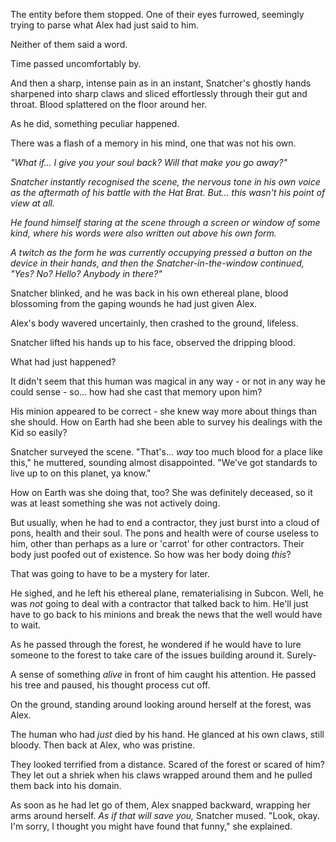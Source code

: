 The entity before them stopped. One of their eyes furrowed, seemingly trying to parse what Alex had just said to him.

Neither of them said a word.

Time passed uncomfortably by.

And then a sharp, intense pain as in an instant, Snatcher's ghostly hands sharpened into sharp claws and sliced effortlessly through their gut and throat. Blood splattered on the floor around her.

As he did, something peculiar happened.

There was a flash of a memory in his mind, one that was not his own.

*"What if... I give you your soul back? Will that make you go away?"*

*Snatcher instantly recognised the scene, the nervous tone in his own voice as the aftermath of his battle with the Hat Brat. But... this wasn't his point of view at all.*

*He found himself staring at the scene through a screen or window of some kind, where his words were also written out above his own form.*

*A twitch as the form he was currently occupying pressed a button on the device in their hands, and then the Snatcher-in-the-window continued, "Yes? No? Hello? Anybody in there?"*

Snatcher blinked, and he was back in his own ethereal plane, blood blossoming from the gaping wounds he had just given Alex.

Alex's body wavered uncertainly, then crashed to the ground, lifeless.

Snatcher lifted his hands up to his face, observed the dripping blood.

What had just happened?

It didn't seem that this human was magical in any way - or not in any way he could sense - so... how had she cast that memory upon him?

His minion appeared to be correct - she knew way more about things than she should. How on Earth had she been able to survey his dealings with the Kid so easily?

Snatcher surveyed the scene. "That's... *way* too much blood for a place like this," he muttered, sounding almost disappointed. "We've got standards to live up to on this planet, ya know."

How on Earth was she doing that, too? She was definitely deceased, so it was at least something she was not actively doing.

But usually, when he had to end a contractor, they just burst into a cloud of pons, health and their soul. The pons and health were of course useless to him, other than perhaps as a lure or 'carrot' for other contractors. Their body just poofed out of existence. So how was her body doing *this*?

That was going to have to be a mystery for later.

He sighed, and he left his ethereal plane, rematerialising in Subcon. Well, he was *not* going to deal with a contractor that talked back to him. He'll just have to go back to his minions and break the news that the well would have to wait.

As he passed through the forest, he wondered if he would have to lure someone to the forest to take care of the issues building around it. Surely-

A sense of something *alive* in front of him caught his attention. He passed his tree and paused, his thought process cut off.

On the ground, standing around looking around herself at the forest, was Alex.

The human who had *just* died by his hand. He glanced at his own claws, still bloody. Then back at Alex, who was pristine.

They looked terrified from a distance. Scared of the forest or scared of him? They let out a shriek when his claws wrapped around them and he pulled them back into his domain. 

As soon as he had let go of them, Alex snapped backward, wrapping her arms around herself. *As if that will save you,* Snatcher mused. "Look, okay. I'm sorry, I thought you might have found that funny," she explained.
